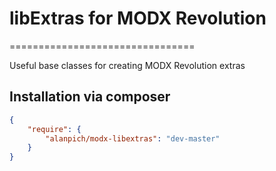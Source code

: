 # libExtras for MODX Revolution
================================

Useful base classes for creating MODX Revolution extras


## Installation via composer
````json
{
    "require": {
        "alanpich/modx-libextras": "dev-master"
    }
}
````